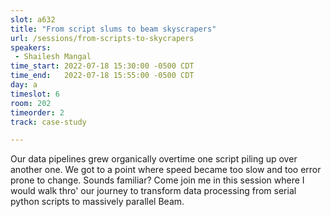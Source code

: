 ```yaml
---
slot: a632
title: "From script slums to beam skyscrapers"
url: /sessions/from-scripts-to-skycrapers
speakers:
 - Shailesh Mangal
time_start: 2022-07-18 15:30:00 -0500 CDT
time_end:   2022-07-18 15:55:00 -0500 CDT
day: a
timeslot: 6
room: 202
timeorder: 2
track: case-study

---
```


Our data pipelines grew organically overtime one script piling up over another one. We got to a point where speed became too slow and too error prone to change. Sounds familiar? Come join me in this session where I would walk thro' our journey to transform data processing from serial python scripts to massively parallel Beam. 